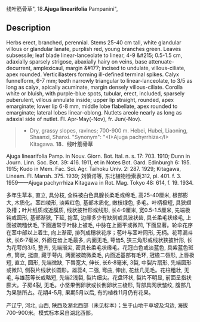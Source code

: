 线叶筋骨草",
18.**Ajuga linearifolia** Pampanini",

## Description
Herbs erect, branched, perennial. Stems 25-40 cm tall, white glandular villous or glandular lanate, purplish red, young branches green. Leaves subsessile; leaf blade linear-lanceolate to linear, 4-9 &amp;#215; 0.5-1.5 cm, adaxially sparsely strigose, abaxially hairy on veins, base attenuate-decurrent, amplexicaul, margin &amp;#177; incised to undulate, villous-ciliate, apex rounded. Verticillasters forming ill-defined terminal spikes. Calyx funnelform, 6-7 mm; teeth narrowly triangular to linear-lanceolate, to 3/5 as long as calyx, apically acuminate, margin densely villous-ciliate. Corolla white or bluish, with purple-blue spots, tubular, erect, included, sparsely puberulent, villous annulate inside; upper lip straight, rounded, apex emarginate; lower lip 6-8 mm, middle lobe flabellate, apex rounded to emarginate; lateral lobes linear-oblong. Nutlets areole nearly as long as adaxial side of nutlet. Fl. Apr-May(-Nov), fr. Jun(-Nov).

> * Dry, grassy slopes, ravines; 700-900 m. Hebei, Hubei, Liaoning, Shaanxi, Shanxi.
  "Synonym": "&lt;I&gt;Ajuga pachyrrhiza&lt;/I&gt; Kitagawa.
**18．线叶筋骨草**

Ajuga linearifolia Pamp. in Nouv. Giorn. Bot. Ital. n. s. 17: 703. 1910; Dunn in Journ. Linn. Soc. Bot. 39: 416. 1911, et in Notes Bot. Gard. Edinburgh 6: 195. 1915; Kudo in Mem. Fac. Sci. Agr. Taihoku Univ. 2: 287. 1929; Kitagawa, Lineam. Fl. Mansh. 375. 1939; 刘慎谔等, 东北植物检索表312, pl. 401. f. 3. 1959——Ajuga pachyrrhiza Kitagawa in Rot. Mag. Tokyo 48: 614, f. 19. 1934.

多年生草本, 直立, 具分枝, 全株被白色具腺长柔毛或绵毛, 高25-40厘米, 根部膨大, 木质化。茎四棱形, 淡紫红色, 基部木质化, 嫩枝绿色, 多毛。叶柄极短, 具狭翅及槽；叶片纸质或近膜质, 线状披针形或线形, 长4-9厘米, 宽0.5-1.5厘米, 先端极钝或圆形, 基部渐狭, 下延, 抱茎, 边缘多少有缺刻或具波状齿, 具长柔毛状缘毛, 上面被疏糙伏毛, 下面通常于叶脉上被毛, 中脉在上面平或微凹, 下面显著。轮伞花序在茎中部以上着生, 向上渐密, 排列成穗状花序；苞叶与茎叶同形, 无柄。花萼漏斗状, 长6-7毫米, 外面在齿上毛最多, 内面无毛, 萼齿5, 狭三角形或线状狭披针形, 长为花萼的3/5, 整齐, 先端渐尖, 密具长柔毛状缘毛。花冠白色或淡蓝色, 具紫蓝色斑点, 筒状, 挺直, 藏于萼内, 两面被疏微柔毛, 内面近基部有毛环, 冠檐二唇形, 上唇极短, 直立, 圆形, 先端微缺, 下唇宽大, 伸长, 长6-8毫米, 3裂, 中裂片扇形, 先端圆形或微凹, 侧裂片线状长圆形。雄蕊4, 二强, 弯曲, 伸出, 花丝几无毛。花柱粗壮, 无毛, 与雄蕊等长或略短, 先端2浅裂, 裂片细尖。花盘环状, 裂片不明显, 前面呈指状膨大。子房4裂, 无毛。小坚果倒卵状或长倒卵状三棱形, 背部具网状皱纹, 腹部几为果脐所占。花期4-5月, 果期5月以后, 有的植株11月仍有花果。

产辽宁, 河北, 山西, 陕西及湖北西部（未见标本）；生于山地干草坡及沟边, 海拔700-900米。模式标本采自湖北西部。
